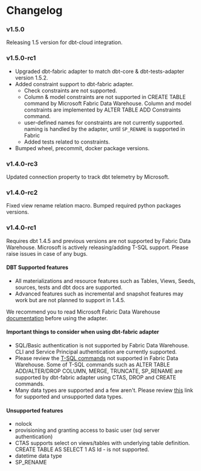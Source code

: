 # Changelog

### v1.5.0

Releasing 1.5 version for dbt-cloud integration.

### v1.5.0-rc1

* Upgraded dbt-fabric adapter to match dbt-core & dbt-tests-adapter version 1.5.2.
* Added constraint support to dbt-fabric adapter.
    * Check constraints are not supported.
    * Column & model constraints are not supported in CREATE TABLE command by Microsoft Fabric Data Warehouse. Column and model constraints are implemented by ALTER TABLE ADD Constraints command.
    * user-defined names for constraints are not currently supported. naming is handled by the adapter, until `SP_RENAME` is supported in Fabric
    * Added tests related to constraints.
* Bumped wheel, precommit, docker package versions.


### v1.4.0-rc3

Updated connection property to track dbt telemetry by Microsoft.

### v1.4.0-rc2

Fixed view rename relation macro.
Bumped required python packages versions.

### v1.4.0-rc1

Requires dbt 1.4.5 and previous versions are not supported by Fabric Data Warehouse. Microsoft is actively releasing/adding T-SQL support. Please raise issues in case of any bugs.

#### DBT Supported features
- All materializations and resource features such as Tables, Views, Seeds, sources, tests and dbt docs are supported.
- Advanced features such as incremental and snapshot features may work but are not planned to support in 1.4.5.

We recommend you to read Microsoft Fabric Data Warehouse [documentation](https://review.learn.microsoft.com/en-us/fabric/data-warehouse/?branch=main) before using the adapter.

#### Important things to consider when using dbt-fabric adapter
- SQL/Basic authentication is not supported by Fabric Data Warehouse. CLI and Service Principal authentication are currently supported.
- Please review the [T-SQL commands](https://review.learn.microsoft.com/en-us/fabric/data-warehouse/tsql-surface-area#limitations) not supported in Fabric Data Warehouse. Some of T-SQL commands such as ALTER TABLE ADD/ALTER/DROP COLUMN, MERGE, TRUNCATE, SP_RENAME are supported by dbt-fabric adapter using CTAS, DROP and CREATE commands.
- Many data types are supported and a few aren't. Please review [this](https://review.learn.microsoft.com/en-us/fabric/data-warehouse/data-types?branch=main) link for supported and unsupported data types.

#### Unsupported features
- nolock
- provisioning and granting access to basic user (sql server authentication)
- CTAS supports select on views/tables with underlying table definition. CREATE TABLE AS SELECT 1 AS Id - is not supported.
- datetime data type
- SP_RENAME
